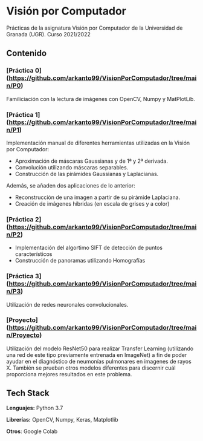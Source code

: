 # Visión por Computador

Prácticas de la asignatura Visión por Computador de la Universidad de Granada (UGR). Curso 2021/2022

## Contenido

### [Práctica 0] (https://github.com/arkanto99/VisionPorComputador/tree/main/P0)
Familiciación con la lectura de imágenes con OpenCV, Numpy y MatPlotLib.

### [Práctica 1] (https://github.com/arkanto99/VisionPorComputador/tree/main/P1)
Implementación manual de diferentes herramientas utilizadas en la Visión por Computador:
+   Aproximación de máscaras Gaussianas y de 1ª y 2ª derivada.
+   Convolución utilizando máscaras separables.
+   Construcción de las pirámides Gaussianas y Laplacianas.

Además, se añaden dos aplicaciones de lo anterior:
+   Reconstrucción de una imagen a partir de su pirámide Laplaciana.
+   Creación de imágenes híbridas (en escala de grises y a color)

### [Práctica 2] (https://github.com/arkanto99/VisionPorComputador/tree/main/P2)
+   Implementación del algortimo SIFT de detección de puntos característicos
+   Construcción de panoramas utilizando Homografías

### [Práctica 3] (https://github.com/arkanto99/VisionPorComputador/tree/main/P3)
Utilización de redes neuronales convolucionales.

### [Proyecto] (https://github.com/arkanto99/VisionPorComputador/tree/main/Proyecto)
Utilización del modelo ResNet50 para realizar Transfer Learning
(utilizando una red de este tipo previamente entrenada en ImageNet) a fin de poder ayudar en el diagnóstico
de neumonías pulmonares en imagenes de rayos X. También se prueban  otros modelos
diferentes para discernir cuál proporciona mejores resultados en este problema.



## Tech Stack

**Lenguajes:** Python 3.7

**Librerías:** OpenCV, Numpy, Keras, Matplotlib

**Otros**: Google Colab


